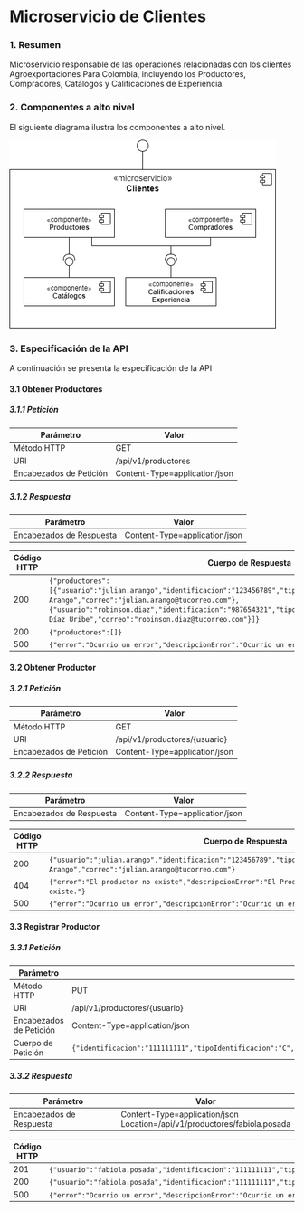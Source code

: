 # Microservicio de Clientes

### 1. Resumen
Microservicio responsable de las operaciones relacionadas con los clientes Agroexportaciones Para Colombia, incluyendo los Productores, Compradores, Catálogos y Calificaciones de Experiencia.

### 2. Componentes a alto nivel

El siguiente diagrama ilustra los componentes a alto nivel.

![MICRO_CLIENTES_COMPONENTES](./docs/MICRO_CLIENTES_COMPONENTES.png)

### 3. Especificación de la API

A continuación se presenta la especificación de la API

#### 3.1 Obtener Productores

##### 3.1.1 Petición
|Parámetro|Valor|
|---|---|
|Método HTTP|GET|
|URI|/api/v1/productores|
|Encabezados de Petición|Content-Type=application/json|

##### 3.1.2  Respuesta

|Parámetro|Valor|
|---|---|
|Encabezados de Respuesta|Content-Type=application/json|

|Código HTTP|Cuerpo de Respuesta|
|---|---|
|200|```{"productores":[{"usuario":"julian.arango","identificacion":"123456789","tipoIdentificacion":"C","nombre":"Julián Arango","correo":"julian.arango@tucorreo.com"},{"usuario":"robinson.diaz","identificacion":"987654321","tipoIdentificacion":"C","nombre":"Robinson Díaz Uribe","correo":"robinson.diaz@tucorreo.com"}]}```|
|200|```{"productores":[]}```|
|500|```{"error":"Ocurrio un error","descripcionError":"Ocurrio un error de tipo ABC por la razon D"}```|

#### 3.2 Obtener Productor

##### 3.2.1 Petición
|Parámetro|Valor|
|---|---|
|Método HTTP|GET|
|URI|/api/v1/productores/{usuario}|
|Encabezados de Petición|Content-Type=application/json|

##### 3.2.2 Respuesta
|Parámetro|Valor|
|---|---|
|Encabezados de Respuesta|Content-Type=application/json|

|Código HTTP|Cuerpo de Respuesta|
|---|---|
|200|```{"usuario":"julian.arango","identificacion":"123456789","tipoIdentificacion":"C","nombre":"Julián Arango","correo":"julian.arango@tucorreo.com"}```|
|404|```{"error":"El productor no existe","descripcionError":"El Productor con usuario [julian] no existe."}```|
|500|```{"error":"Ocurrio un error","descripcionError":"Ocurrio un error de tipo ABC por la razon D"}```|

#### 3.3 Registrar Productor

##### 3.3.1 Petición
|Parámetro|Valor|
|---|---|
|Método HTTP|PUT|
|URI|/api/v1/productores/{usuario}|
|Encabezados de Petición|Content-Type=application/json|
|Cuerpo de Petición|```{"identificacion":"111111111","tipoIdentificacion":"C","primerNombre":"Fabiola","segundoNombre":"","primerApellido":"Posada","segundoApellido":"Pinedo","correo":"fabiola.posada@tucorreo.com"}```|

##### 3.3.2 Respuesta
|Parámetro|Valor|
|---|---|
|Encabezados de Respuesta|Content-Type=application/json </br> Location=/api/v1/productores/fabiola.posada|

|Código HTTP|Cuerpo de Respuesta|
|---|---|
|201|```{"usuario":"fabiola.posada","identificacion":"111111111","tipoIdentificacion":"C","primerNombre":"Fabiola","segundoNombre":"","primerApellido":"Posada","segundoApellido":"Pinedo","correo":"fabiola.posada@tucorreo.com"}```|
|200|```{"usuario":"fabiola.posada","identificacion":"111111111","tipoIdentificacion":"C","primerNombre":"Fabiola","segundoNombre":"Emilia","primerApellido":"Posada","segundoApellido":"Pinedo","correo":"fabiola.posada@tucorreo.com"}```|
|500|```{"error":"Ocurrio un error","descripcionError":"Ocurrio un error de tipo ABC por la razon D"}```|
